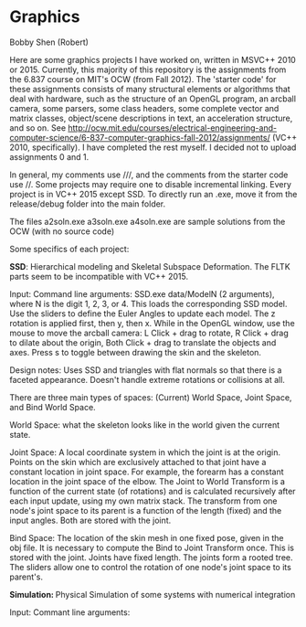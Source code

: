 # Graphics

Bobby Shen (Robert)

Here are some graphics projects I have worked on, written in MSVC++ 2010 or 2015. Currently, this majority of this repository is the assignments from the 6.837 course on MIT's OCW (from Fall 2012). The 'starter code' for these assignments consists of many structural elements or algorithms that deal with hardware, such as the structure of an OpenGL program, an arcball camera, some parsers, some class headers, some complete vector and matrix classes, object/scene descriptions in text, an acceleration structure, and so on. See http://ocw.mit.edu/courses/electrical-engineering-and-computer-science/6-837-computer-graphics-fall-2012/assignments/ (VC++ 2010, specifically). I have completed the rest myself. I decided not to upload assignments 0 and 1.

In general, my comments use ///, and the comments from the starter code use //. Some projects may require one to disable incremental linking. Every project is in VC++ 2015 except SSD. To directly run an .exe, move it from the release/debug folder into the main folder.

The files a2soln.exe a3soln.exe a4soln.exe are sample solutions from the OCW (with no source code)

Some specifics of each project:

<b>SSD</b>: Hierarchical modeling and Skeletal Subspace Deformation. The FLTK parts seem to be incompatible with VC++ 2015.

Input: Command line arguments: SSD.exe data/ModelN (2 arguments), where N is the digit 1, 2, 3, or 4. This loads the corresponding SSD model. Use the sliders to define the Euler Angles to update each model. The z rotation is applied first, then y, then x. While in the OpenGL window, use the mouse to move the arcball camera: L Click + drag to rotate, R Click + drag to dilate about the origin, Both Click + drag to translate the objects and axes. Press s to toggle between drawing the skin and the skeleton.

Design notes: Uses SSD and triangles with flat normals so that there is a faceted appearance. Doesn't handle extreme rotations or collisions at all.

There are three main types of spaces: (Current) World Space, Joint Space, and Bind World Space. 

World Space: what the skeleton looks like in the world given the current state. 

Joint Space: A local coordinate system in which the joint is at the origin. Points on the skin which are exclusively attached to that joint have a constant location in joint space. For example, the forearm has a constant location in the joint space of the elbow. The Joint to World Transform is a function of the current state (of rotations) and is calculated recursively after each input update, using my own matrix stack. The transform from one node's joint space to its parent is a function of the length (fixed) and the input angles. Both are stored with the joint.

Bind Space: The location of the skin mesh in one fixed pose, given in the obj file. It is necessary to compute the Bind to Joint Transform once. This is stored with the joint.
Joints have fixed length. The joints form a rooted tree. The sliders allow one to control the rotation of one node's joint space to its parent's. 

<b>Simulation: </b> Physical Simulation of some systems with numerical integration

Input: Commant line arguments: 

